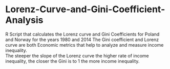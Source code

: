 # Lorenz-Curve-and-Gini-Coefficient-Analysis
R Script that calculates the Lorenz curve and Gini Coefficients for Poland and Norway for the years 1980 and 2014
The Gini coefficient and Lorenz curve are both Economic metrics that help to analyze and measure income inequality.  
The steeper the slope of the Lorenz curve the higher rate of income inequality, the closer the Gini is to 1 the more income inequality. 
